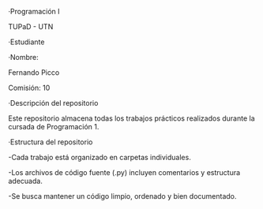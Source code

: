 ·Programación I

TUPaD - UTN

·Estudiante

·Nombre: 

Fernando Picco

Comisión: 10

·Descripción del repositorio

Este repositorio almacena todas los trabajos prácticos realizados durante la cursada de Programación 1.

·Estructura del repositorio

-Cada trabajo está organizado en carpetas individuales.

-Los archivos de código fuente (.py) incluyen comentarios y estructura adecuada.

-Se busca mantener un código limpio, ordenado y bien documentado.
